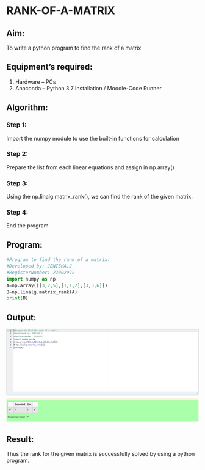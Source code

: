 # RANK-OF-A-MATRIX
## Aim:
To write a python program to find the rank of a matrix
## Equipment’s required:
1. 	Hardware – PCs
2. 	Anaconda – Python 3.7 Installation / Moodle-Code Runner
## Algorithm:
### Step 1: 
Import the numpy module to use the built-in functions for calculation
### Step 2: 
Prepare the list from each linear equations and assign in np.array()
### Step 3: 
Using the np.linalg.matrix_rank(), we can find the rank of the given matrix.
### Step 4: 
End the program
## Program:
```python
#Program to find the rank of a matrix.
#Developed by: JENISHA.J
#RegisterNumber: 22002972
import numpy as np
A=np.array([[3,2,5],[1,1,2],[3,3,6]])
B=np.linalg.matrix_rank(A)
print(B)

```












## Output:

![MODEL](rankofamatrix.png)

## Result:
Thus the rank for the given matrix is successfully solved by  using a python program.

